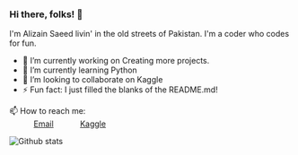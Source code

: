 ### Hi there, folks! 👋

I'm Alizain Saeed livin' in the old streets of Pakistan. I'm a coder who codes for fun.

- 🔭 I’m currently working on Creating more projects.
- 🌱 I’m currently learning Python
- 👯 I’m looking to collaborate on Kaggle
- ⚡ Fun fact: I just filled the blanks of the README.md!

📫 How to reach me: <br>
&nbsp;&nbsp;&nbsp;&nbsp;&nbsp;&nbsp;&nbsp;&nbsp;&nbsp;&nbsp; [Email](mailto:otterparalys1s@protonmail.ch)
&nbsp;&nbsp;&nbsp;&nbsp;&nbsp;&nbsp;&nbsp;&nbsp;&nbsp;&nbsp; [Kaggle](https://www.kaggle.com/otterftw)

![Github stats](https://github-readme-stats.vercel.app/api?username=otterparalsy1s)
